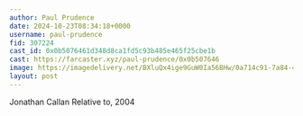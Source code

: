 ```yaml
---
author: Paul Prudence
date: 2024-10-23T08:34:18+0000
username: paul-prudence
fid: 307224
cast_id: 0x0b5076461d348d8ca1fd5c93b485e465f25cbe1b
cast: https://farcaster.xyz/paul-prudence/0x0b507646
image: https://imagedelivery.net/BXluQx4ige9GuW0Ia56BHw/0a714c91-7a84-4708-5328-98dbc2767b00/original
layout: post
---
```


Jonathan Callan
Relative to, 2004

<img src='https://imagedelivery.net/BXluQx4ige9GuW0Ia56BHw/0a714c91-7a84-4708-5328-98dbc2767b00/original' alt='' referrerpolicy='no-referrer'/>
